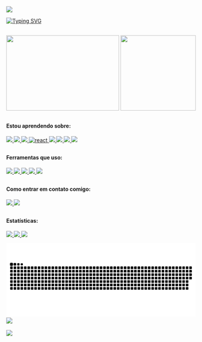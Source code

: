 <img align="center" src="https://capsule-render.vercel.app/api?type=waving&height=200&color=gradient&text=Saudações!!&reversal=false&textBg=false&fontColor=white&width=800&fontAlignY=34&animation=fadeIn">

[![Typing SVG](https://readme-typing-svg.herokuapp.com?font=Fira+Code&size=30&pause=1000&color=F7F7F7&random=false&width=450&height=55&lines=Opa%2C+tudo+bom%3F%F0%9F%98%81;Meu+Nome+%C3%A9+Lu%C3%ADs+Felipe;Estudo+Ci%C3%AAncia+da+Computa%C3%A7%C3%A3o%F0%9F%A7%A0;Muito+Prazer!!%F0%9F%98%8C)](https://git.io/typing-svg)
<link rel="stylesheet" href="https://cdn.jsdelivr.net/gh/devicons/devicon@v2.15.1/devicon.min.css">

##
### <img src="https://cdn.discordapp.com/attachments/621493394509922333/908516313675235328/megumin-dance.gif" min-width="200px" height="200px" max-width="200px" width="200px"  align="right" > 

<img  src="https://media.giphy.com/media/v1.Y2lkPTc5MGI3NjExNTU0bGhuOTRxcHNjeXRqbHNkcTl6aTlrbnc5cnZrNmt5a3BqMmtiaCZlcD12MV9pbnRlcm5hbF9naWZfYnlfaWQmY3Q9cw/FjiEgZ4t96hym0kHxV/giphy.gif" height="200px" width = "300px">

##
#### Estou aprendendo sobre:
<div>
  <a href="https://developer.mozilla.org/pt-BR/docs/Web/HTML">
    <img src="https://skillicons.dev/icons?i=html"/>
  </a>
  <a href="https://developer.mozilla.org/pt-BR/docs/Web/CSS">
    <img src="https://skillicons.dev/icons?i=css"/>
  </a>
  <a href="https://developer.mozilla.org/pt-BR/docs/Web/JavaScript">
    <img src="https://skillicons.dev/icons?i=js"/>
  </a>
  <a href="https://pt-br.react.dev">
    <img src="https://skillicons.dev/icons?i=react" alt = "react"/>
  </a>
  <a href="https://nodejs.org">
    <img src="https://skillicons.dev/icons?i=nodejs"/>
  </a>
  <a href="https://skillicons.dev">
    <img src="https://skillicons.dev/icons?i=cs" />
  </a>
  <a href="https://skillicons.dev">
    <img src="https://skillicons.dev/icons?i=dotnet" />
  </a>
  <a href="https://skillicons.dev">
    <img src="https://skillicons.dev/icons?i=mysql" />
  </a>
</div>

##

#### Ferramentas que uso:
<div>
  <a href="https://code.visualstudio.com" >
    <img src="https://skillicons.dev/icons?i=vscode"/>
  </a>
  <a href="https://www.adobe.com/br/products/photoshop.html" >
    <img src="https://skillicons.dev/icons?i=visualstudio"/>
  </a>
  <a href="https://github.com/felipesimi1" >
    <img src="https://skillicons.dev/icons?i=github"/>
  </a>
  <a href="https://git-scm.com" >
    <img src="https://skillicons.dev/icons?i=git"/>
  </a>
  <a href="https://www.adobe.com/br/products/photoshop.html" >
    <img src="https://skillicons.dev/icons?i=ps"/>
  </a>
</div>

##

#### Como entrar em contato comigo:
<div>
  </a>
  <a href="https://www.linkedin.com/in/luis-felipe-simi-202a52212/">
    <img src="https://skillicons.dev/icons?i=linkedin" />
  </a>
  <a href="https://www.instagram.com/_felipesimi/">
    <img src="https://skillicons.dev/icons?i=instagram" />
  </a>
</div>

##
      
#### Estatísticas:

<div>
  <a href="https://github.com/felipesimi1">
    <img loading="felipesimi1" height="200em"  src="https://github-readme-stats.vercel.app/api/top-langs/?username=felipesimi1&layout=compact&langs_count=7&theme=neon" />
    <img loading="felipesimi1" height="200em" src="https://github-readme-stats.vercel.app/api/?username=felipesimi1&show_icons=true&include_all_commits=true&theme=neon"/>
    <img loading="felipesimi1" height="200em" src="http://github-readme-streak-stats.herokuapp.com/?user=felipesimi1&amp;theme=neon">
  </a>
</div>    
  
![Snake animation](https://github.com/felipesimi1/felipesimi1/blob/output/github-contribution-grid-snake.svg) 
<a><img src="https://media.giphy.com/media/v1.Y2lkPTc5MGI3NjExMnljdXhrMmVnampxcTc4cTZxa2Fsdm8wZXUwMHFqbjllNWJ1cXkwaCZlcD12MV9pbnRlcm5hbF9naWZfYnlfaWQmY3Q9Zw/2tDQZuljhwHTi/giphy.gif" width="880"></a>

<img src="https://capsule-render.vercel.app/api?type=waving&height=200&color=gradient&reversal=false&textBg=false&fontColor=white&fontAlignY=34&animation=fadeIn&section=footer">

  
  

